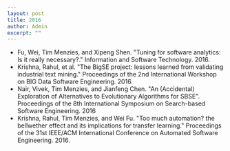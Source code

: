 ```yaml
---
layout: post
title: 2016
author: Admin
excerpt: ""
---
```

+ Fu, Wei, Tim Menzies, and Xipeng Shen. "Tuning for software analytics: Is it really necessary?." Information and Software Technology. 2016.
+ Krishna, Rahul, et al. "The BigSE project: lessons learned from validating industrial text mining." Proceedings of the 2nd International Workshop on BIG Data Software Engineering. 2016.
+ Nair, Vivek, Tim Menzies, and Jianfeng Chen. "An (Accidental) Exploration of Alternatives to Evolutionary Algorithms for SBSE". Proceedings of the 8th International Symposium on Search-based Software Engineering. 2016
+ Krishna, Rahul, Tim Menzies, and Wei Fu. "Too much automation? the bellwether effect and its implications for transfer learning." Proceedings of the 31st IEEE/ACM International Conference on Automated Software Engineering. 2016.
